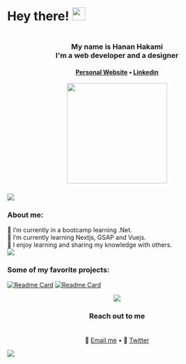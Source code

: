 # Hey there! <img src="https://raw.githubusercontent.com/MartinHeinz/MartinHeinz/master/wave.gif" width="30px">

<p align="center">
    <h3 align="center">
      <br/> 
      My name is Hanan Hakami <br/> I'm a web developer and a designer
      <br/>
      <h4 align="center">
   <a href="https://hananhakami.vercel.app/">Personal Website</a> •
  <a href="https://www.linkedin.com/in/hanan-hakami/">Linkedin</a> 
  <br/> <br/>
<img src="https://user-images.githubusercontent.com/58954229/128699792-d632d791-a3aa-4869-8673-250fd278191c.png" width="230px">
        <h4/>
      <h3/>
<img src="https://user-images.githubusercontent.com/58954229/128692605-089cc143-e1af-45d2-b46e-e898b1d719c1.png"/>
  <p align="left">
    <h3>About me:</h3>
🔭 I’m currently in a bootcamp learning .Net.
  <br/>
🌱 I’m currently learning Nextjs, GSAP and Vuejs.
  <br/>
🤩 I enjoy learning and sharing my knowledge with others.
   <br/>
<img src="https://user-images.githubusercontent.com/58954229/128692605-089cc143-e1af-45d2-b46e-e898b1d719c1.png"/>
     <h3>Some of my favorite projects:</h3>
  <p/>
</p>

[![Readme Card](https://github-readme-stats.vercel.app/api/pin/?username=hananxx&repo=laravel-chat&bg_color=EDE9FE&border_color=000000)](https://github.com/anuraghazra/github-readme-stats)
[![Readme Card](https://github-readme-stats.vercel.app/api/pin/?username=hananxx&repo=Memes-maker&bg_color=FCE7F3&border_color=000000)](https://github.com/anuraghazra/github-readme-stats)

<p align="center">
<img src="https://user-images.githubusercontent.com/58954229/128692605-089cc143-e1af-45d2-b46e-e898b1d719c1.png"/>
   <h3 align="center">Reach out to me
     <br/> <br/> </h3>
     <p align="center">
   💌 <a href="mailto:hanan.hakami.97@gmail.com">Email me</a> • 📩 <a href="http://twitter.com/hananx97">Twitter</a> 
    </p>
<img src="https://user-images.githubusercontent.com/58954229/128692605-089cc143-e1af-45d2-b46e-e898b1d719c1.png"/>
</p>

<!--
**Hananxx/Hananxx** is a ✨ _special_ ✨ repository because its `README.md` (this file) appears on your GitHub profile.

Here are some ideas to get you started:

- 🔭 I’m currently working on ...
- 🌱 I’m currently learning ...
- 👯 I’m looking to collaborate on ...
- 🤔 I’m looking for help with ...
- 💬 Ask me about ...
- 📫 How to reach me: ...
- 😄 Pronouns: ...
- ⚡ Fun fact: ...
-->
